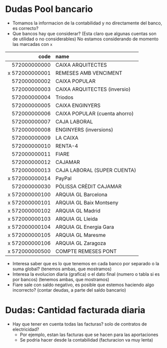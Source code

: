 # Dudas Pool bancario

- Tomamos la informacion de la contabilidad y no directamente del banco, es correcto?
- Que bancos hay que considerar? (Esta claro que algunas cuentas son de utilidad o no considerables) No estamos considerando de momento las marcadas con `x` 

|       code     |             name                 |
| -------------: | :--------------------------------|
|   572000000000 | CAIXA ARQUITECTES |
| x 572000000001 | REMESES AMB VENCIMENT |
|   572000000002 | CAIXA POPULAR |
|   572000000003 | CAIXA ARQUITECTES (inversio) |
|   572000000004 | Triodos |
|   572000000005 | CAIXA ENGINYERS |
|   572000000006 | CAIXA POPULAR (cuenta ahorro) |
|   572000000007 | CAJA LABORAL |
|   572000000008 | ENGINYERS (inversions) |
|   572000000009 | LA CAIXA |
|   572000000010 | RENTA-4 |
|   572000000011 | FIARE |
|   572000000012 | CAJAMAR |
|   572000000013 | CAJA LABORAL (SUPER CUENTA) |
| x 572000000014 | PayPal |
|   572000000030 | PÒLISSA CRÈDIT CAJAMAR |
| x 572000000100 | ARQUIA GL Barcelona |
| x 572000000101 | ARQUIA GL Baix Montseny |
| x 572000000102 | ARQUIA GL Madrid |
| x 572000000103 | ARQUIA GL Lleida |
| x 572000000104 | ARQUIA GL Energia Gara |
| x 572000000105 | ARQUIA GL Maresme
| x 572000000106 | ARQUIA GL Zaragoza | |
| x 572000000500 | COMPTE REMESES PONT |

- Interesa saber que es lo que tenemos en cada banco por separado o la suma global? (tenemos ambas, que mostramos)
- Interesa la evolucion diaria (grafica) o el dato final (numero o tabla si es por bancos) (tenemos ambas, que mostramos)
- Fiare sale con saldo negativo, es posible que estemos haciendo algo incorrecto? (contar deudas, a parte del saldo bancario)

# Dudas: Cantidad facturada diaria

- Hay que tener en cuenta todas las facturas? solo de contratos de electricidad?
	- Por ejemplo, estan las facturas que se hacen para las aportaciones
	- Se podria hacer desde la contabilidad (facturacion va muy lenta)
 


